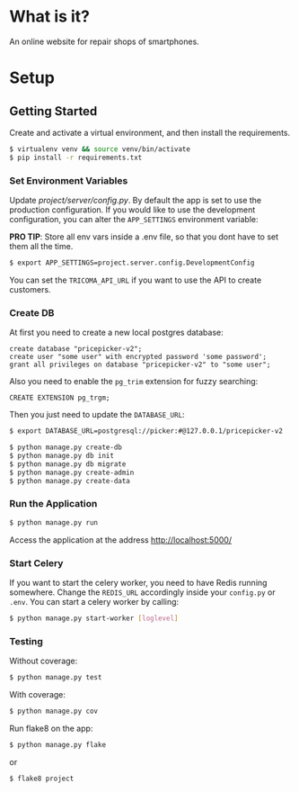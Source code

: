 # What is it?
An online website for repair shops of smartphones.

# Setup
## Getting Started

Create and activate a virtual environment, and then install the requirements.

```sh
$ virtualenv venv && source venv/bin/activate
$ pip install -r requirements.txt
```

### Set Environment Variables

Update *project/server/config.py*.
By default the app is set to use the production configuration. If you would like to use the development configuration, you can alter the `APP_SETTINGS` environment variable:

**PRO TIP**: Store all env vars inside a .env file, so that you dont have to set them all the time.
```sh
$ export APP_SETTINGS=project.server.config.DevelopmentConfig
```

You can set the `TRICOMA_API_URL` if you want to use the API to create customers.

### Create DB
At first you need to create a new local postgres database:
```postgresql
create database "pricepicker-v2";
create user "some user" with encrypted password 'some password';
grant all privileges on database "pricepicker-v2" to "some user";
```

Also you need to enable the `pg_trim` extension for fuzzy searching:

````postgresql
CREATE EXTENSION pg_trgm;
````

Then you just need to update the `DATABASE_URL`:
```sh
$ export DATABASE_URL=postgresql://picker:#@127.0.0.1/pricepicker-v2
```

```sh
$ python manage.py create-db
$ python manage.py db init
$ python manage.py db migrate
$ python manage.py create-admin
$ python manage.py create-data
```

### Run the Application

```sh
$ python manage.py run
```

Access the application at the address [http://localhost:5000/](http://localhost:5000/)

### Start Celery
If you want to start the celery worker, you need to have Redis running somewhere. 
Change the `REDIS_URL` accordingly inside your `config.py` or `.env`.
You can start a celery worker by calling:

```sh
$ python manage.py start-worker [loglevel]
```

### Testing

Without coverage:

```sh
$ python manage.py test
```

With coverage:

```sh
$ python manage.py cov
```

Run flake8 on the app:

```sh
$ python manage.py flake
```

or

```sh
$ flake8 project
```
